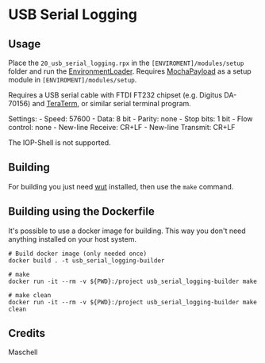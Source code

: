 # USB Serial Logging

## Usage
Place the `20_usb_serial_logging.rpx` in the `[ENVIROMENT]/modules/setup` folder and run the [EnvironmentLoader](https://github.com/wiiu-env/EnvironmentLoader).
Requires [MochaPayload](https://github.com/wiiu-env/MochaPayload) as a setup module in `[ENVIROMENT]/modules/setup`.

Requires a USB serial cable with FTDI FT232 chipset (e.g. Digitus DA-70156) and [TeraTerm](https://ttssh2.osdn.jp/index.html.en), or similar serial terminal program.

Settings:
    - Speed: 57600
    - Data: 8 bit
    - Parity: none
    - Stop bits: 1 bit
    - Flow control: none
    - New-line Receive: CR+LF
    - New-line Transmit: CR+LF
    
The IOP-Shell is not supported.

## Building

For building you just need [wut](https://github.com/devkitPro/wut/) installed, then use the `make` command.

## Building using the Dockerfile

It's possible to use a docker image for building. This way you don't need anything installed on your host system.

```
# Build docker image (only needed once)
docker build . -t usb_serial_logging-builder

# make 
docker run -it --rm -v ${PWD}:/project usb_serial_logging-builder make

# make clean
docker run -it --rm -v ${PWD}:/project usb_serial_logging-builder make clean
```

## Credits
Maschell